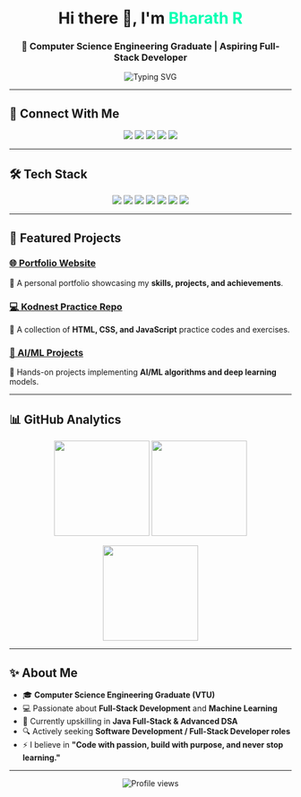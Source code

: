 <!-- Animated Header -->
<h1 align="center">
  Hi there 👋, I'm <span style="color:#00FFB2">Bharath R</span>
</h1>
<h3 align="center">
  🚀 Computer Science Engineering Graduate | Aspiring Full-Stack Developer
</h3>

<!-- Typing Animation -->
<p align="center">
  <img src="https://readme-typing-svg.herokuapp.com?font=Fira+Code&duration=3000&pause=800&color=00FFB2&center=true&vCenter=true&width=600&lines=Full-Stack+Developer+In+Progress;AI+%26+Machine+Learning+Enthusiast;Love+building+real-world+projects;Open+to+Software+Development+Roles" alt="Typing SVG" />
</p>

---

## 🔗 Connect With Me  

<p align="center">
  <a href="https://bharathr-portfolio.netlify.app/"><img src="https://img.shields.io/badge/Portfolio-000?style=for-the-badge&logo=About.me&logoColor=white" /></a>
  <a href="https://www.linkedin.com/in/bharathr13/"><img src="https://img.shields.io/badge/LinkedIn-0077B5?style=for-the-badge&logo=linkedin&logoColor=white" /></a>
  <a href="https://github.com/Bharathr133"><img src="https://img.shields.io/badge/GitHub-100000?style=for-the-badge&logo=github&logoColor=white" /></a>
  <a href="https://bento.me/bharathr13"><img src="https://img.shields.io/badge/Bento-000?style=for-the-badge&logo=linktree&logoColor=white" /></a>
  <a href="mailto:12345bharathr.com@gmail.com"><img src="https://img.shields.io/badge/Email-DB4437?style=for-the-badge&logo=gmail&logoColor=white" /></a>
</p>

---

## 🛠️ Tech Stack  

<p align="center">
  <img src="https://img.shields.io/badge/HTML5-E34F26?style=for-the-badge&logo=html5&logoColor=white" />
  <img src="https://img.shields.io/badge/CSS3-1572B6?style=for-the-badge&logo=css3&logoColor=white" />
  <img src="https://img.shields.io/badge/JavaScript-F7E017?style=for-the-badge&logo=javascript&logoColor=black" />
  <img src="https://img.shields.io/badge/Python-3776AB?style=for-the-badge&logo=python&logoColor=white" />
  <img src="https://img.shields.io/badge/Java-007396?style=for-the-badge&logo=java&logoColor=white" />
  <img src="https://img.shields.io/badge/React-61DBFB?style=for-the-badge&logo=react&logoColor=black" />
  <img src="https://img.shields.io/badge/MySQL-00758F?style=for-the-badge&logo=mysql&logoColor=white" />
</p>

---

## 📌 Featured Projects  

### [🌐 Portfolio Website](https://bharathr-portfolio.netlify.app/)  
📌 A personal portfolio showcasing my **skills, projects, and achievements**.  

### [💻 Kodnest Practice Repo](https://github.com/Bharathr133/Kodnest_Practice)  
📌 A collection of **HTML, CSS, and JavaScript** practice codes and exercises.  

### [🤖 AI/ML Projects](https://github.com/Bharathr133?tab=repositories&q=&type=&language=python&sort=)  
📌 Hands-on projects implementing **AI/ML algorithms and deep learning** models.  

---

## 📊 GitHub Analytics  

<p align="center">
  <!-- GitHub Stats -->
  <img src="https://github-readme-stats.vercel.app/api?username=Bharathr133&show_icons=true&theme=tokyonight" height="170" />

  <!-- Streak Stats (NEW domain) -->
  <img src="https://streak-stats.demolab.com?user=Bharathr133&theme=tokyonight" height="170" />
</p>

<p align="center">
  <!-- Top Languages -->
  <img src="https://github-readme-stats.vercel.app/api/top-langs/?username=Bharathr133&layout=compact&theme=tokyonight" height="170" />
</p>



---

## ✨ About Me  

- 🎓 **Computer Science Engineering Graduate (VTU)**  
- 💻 Passionate about **Full-Stack Development** and **Machine Learning**  
- 🌱 Currently upskilling in **Java Full-Stack & Advanced DSA**  
- 🔍 Actively seeking **Software Development / Full-Stack Developer roles**  
- ⚡ I believe in **"Code with passion, build with purpose, and never stop learning."**

---

<p align="center">
  <img src="https://komarev.com/ghpvc/?username=Bharathr133&label=Profile+Views&color=brightgreen&style=for-the-badge" alt="Profile views" />
</p>

